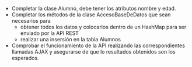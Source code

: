 - Completar la clase Alumno, debe tener los atributos nombre y edad.
- Completar los métodos de la clase AccesoBaseDeDatos que sean necesarios para 
  - obtener todos los datos y colocarlos dentro de un HashMap para ser enviado por la API REST
  - realizar una insersión en la tabla Alumnos 
- Comprobar el funcionamiento de la API realizando las correspondientes llamadas AJAX y asegurarse
  de que lo resultados obtenidos son los esperados.

